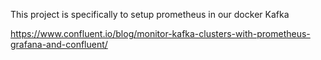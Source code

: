 This project is specifically to setup prometheus in our docker Kafka

https://www.confluent.io/blog/monitor-kafka-clusters-with-prometheus-grafana-and-confluent/